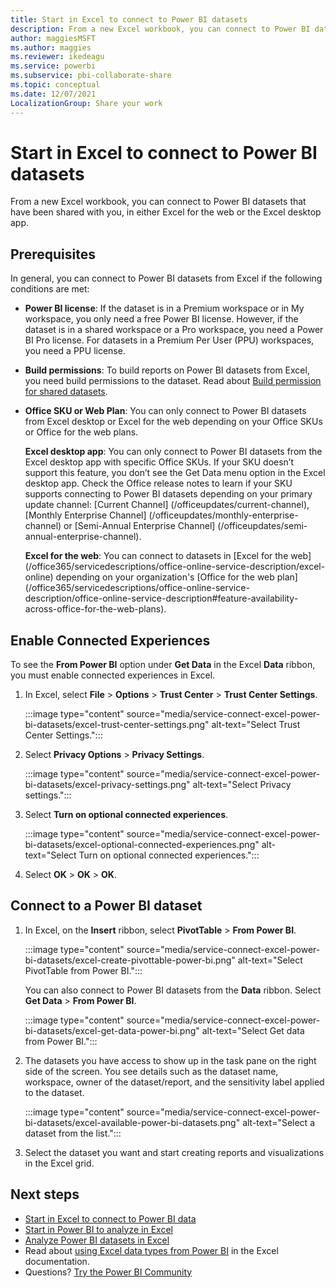 ```yaml
---
title: Start in Excel to connect to Power BI datasets 
description: From a new Excel workbook, you can connect to Power BI datasets that have been shared with you, either in Excel for the web or the Excel desktop app.
author: maggiesMSFT
ms.author: maggies
ms.reviewer: ikedeagu
ms.service: powerbi
ms.subservice: pbi-collaborate-share
ms.topic: conceptual
ms.date: 12/07/2021
LocalizationGroup: Share your work
---
```

# Start in Excel to connect to Power BI datasets

From a new Excel workbook, you can connect to Power BI datasets that have been shared with you, in either Excel for the web or the Excel desktop app.

## Prerequisites

In general, you can connect to Power BI datasets from Excel if the following conditions are met:

- **Power BI license**: If the dataset is in a Premium workspace or in My workspace, you only need a free Power BI license. However, if the dataset is in a shared workspace or a Pro workspace, you need a Power BI Pro license. For datasets in a Premium Per User (PPU) workspaces, you need a PPU license.

- **Build permissions**: To build reports on Power BI datasets from Excel, you need build permissions to the dataset. Read about [Build permission for shared datasets](../connect-data/service-datasets-build-permissions.md).
 
- **Office SKU or Web Plan**: You can only connect to Power BI datasets from Excel desktop or Excel for the web depending on your Office SKUs or Office for the web plans.

    **Excel desktop app**: You can only connect to Power BI datasets from the Excel desktop app with specific Office SKUs. If your SKU doesn’t support this feature, you don’t see the Get Data menu option in the Excel desktop app. Check the Office release notes to learn if your SKU supports connecting to Power BI datasets depending on your primary update channel: [Current Channel] (/officeupdates/current-channel), [Monthly Enterprise Channel] (/officeupdates/monthly-enterprise-channel) or [Semi-Annual Enterprise Channel] (/officeupdates/semi-annual-enterprise-channel).

    **Excel for the web**: You can connect to datasets in [Excel for the web] (/office365/servicedescriptions/office-online-service-description/excel-online) depending on your organization's [Office for the web plan] (/office365/servicedescriptions/office-online-service-description/office-online-service-description#feature-availability-across-office-for-the-web-plans).
        
## Enable Connected Experiences 

To see the **From Power BI** option under **Get Data** in the Excel **Data** ribbon, you must enable connected experiences in Excel.  

1. In Excel, select **File** > **Options** > **Trust Center** > **Trust Center Settings**.  

    :::image type="content" source="media/service-connect-excel-power-bi-datasets/excel-trust-center-settings.png" alt-text="Select Trust Center Settings.":::

1. Select **Privacy Options** > **Privacy Settings**.

    :::image type="content" source="media/service-connect-excel-power-bi-datasets/excel-privacy-settings.png" alt-text="Select Privacy settings.":::

1. Select **Turn on optional connected experiences**.

    :::image type="content" source="media/service-connect-excel-power-bi-datasets/excel-optional-connected-experiences.png" alt-text="Select Turn on optional connected experiences.":::

1. Select **OK** > **OK** > **OK**.

## Connect to a Power BI dataset 

1. In Excel, on the **Insert** ribbon, select **PivotTable** > **From Power BI**.  

    :::image type="content" source="media/service-connect-excel-power-bi-datasets/excel-create-pivottable-power-bi.png" alt-text="Select PivotTable from Power BI.":::

    You can also connect to Power BI datasets from the **Data** ribbon. Select **Get Data** > **From Power BI**. 

    :::image type="content" source="media/service-connect-excel-power-bi-datasets/excel-get-data-power-bi.png" alt-text="Select Get data from Power BI.":::

1. The datasets you have access to show up in the task pane on the right side of the screen. You see details such as the dataset name, workspace, owner of the dataset/report, and the sensitivity label applied to the dataset.

    :::image type="content" source="media/service-connect-excel-power-bi-datasets/excel-available-power-bi-datasets.png" alt-text="Select a dataset from the list.":::

1. Select the dataset you want and start creating reports and visualizations in the Excel grid. 

## Next steps

- [Start in Excel to connect to Power BI data](service-connect-excel-power-bi-datasets.md)
- [Start in Power BI to analyze in Excel](service-analyze-in-excel.md)
- [Analyze Power BI datasets in Excel](service-analyze-power-bi-datasets-excel.md)
- Read about [using Excel data types from Power BI](https://support.office.com/article/use-excel-data-types-from-power-bi-preview-cd8938ce-f963-444d-b82a-7140848241e9) in the Excel documentation.
- Questions? [Try the Power BI Community](https://community.powerbi.com/)
